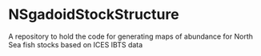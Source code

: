 NSgadoidStockStructure
======================

A repository to hold the code for generating maps of abundance for North Sea fish stocks based on ICES IBTS data
